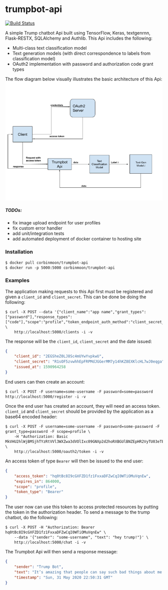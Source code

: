 # trumpbot-api

[![Build Status](https://travis-ci.org/CorbinMoon/trumpbot-api.svg?branch=master)](https://travis-ci.org/CorbinMoon/trumpbot-api)

A simple Trump chatbot Api built using TensorFlow, Keras, textgenrnn, Flask-RESTX, SQLAlchemy and Authlib.
This Api includes the following:
- Multi-class text classification model
- Text generation models (with direct correspondence to labels from classification model)
- OAuth2 implementation with password and authorization code grant types

The flow diagram below visually illustrates the basic architecture of this Api:
![alt text](api-flow-diagram.png)

##### TODOs:
- fix image upload endpoint for user profiles
- fix custom error handler
- add unit/integration tests
- add automated deployment of docker container to hosting site

### Installation

```shell script
$ docker pull corbinmoon/trumpbot-api
$ docker run -p 5000:5000 corbinmoon/trumpbot-api
```

### Examples

The application making requests to this Api first must be registered and given a `client_id` and `client_secret`.
This can be done be doing the following:
```shell script
$ curl -X POST --data '{"client_name":"app name","grant_types":["password"],"response_types":["code"],"scope":"profile","token_endpoint_auth_method":"client_secret_basic"}' \
    http://localhost:5000/clients -i -v
```
The response will be the `client_id`, `client_secret` and the date issued:
```json
{
    "client_id": "2EGSheZ0LJ8Sc4mUYwYvpkwU",
    "client_secret": "R1sOF5zvwhhEpFRPMdJGGerMM7y14hKZ8EXKlcHL7wJ0eqga",
    "issued_at": 1590964258
}
```
End users can then create an account:
```shell script
$ curl -X POST -F username=some-username -F password=some=password http://localhost:5000/register -i -v
```
Once the end user has created an account, they will need an access token. `client_id` and `client_secret` should be provided by the application as a base64 encoded header:
```shell script
$ curl -X POST -F username=some-username -F password=some-password -F grant_type=password -F scope=profile \
    -H "Authorization: Basic MkVHU2hlWjBMSjhTYzRtVVl3WXZwa3dVOlIxc09GNXp2d2hoRXBGUlBNZEpHR2VyTU03eTE0aEtaOEVYS2xjSEw3d0owZXFnYQ==" \
    http://localhost:5000/oauth2/token -i -v
```
An access token of type `Bearer` will then be issued to the end user:
```json
{
    "access_token": "hq0tBc8I9cGXFZD1fz1FxxaDFZwCqI0WTiOMuVqnEw",
    "expires_in": 864000,
    "scope": "profile",
    "token_type": "Bearer"
}
```
The user now can use this token to access protected resources by putting the token in the authorization header. To send a message to the trump chatbot, do the following:
```shell script
$ curl -X POST -H "Authorization: Bearer hq0tBc8I9cGXFZD1fz1FxxaDFZwCqI0WTiOMuVqnEw" \
    --data '{"sender": "some-username", "text": "hey trump!"}' \
    http://localhost:5000/chat -i -v
```
The Trumpbot Api will then send a response message:
```json
{
    "sender": "Trump Bot",
    "text": "It’s amazing that people can say such bad things about me but if I say bad things about them, it becomes a national incident.",
    "timestamp": "Sun, 31 May 2020 22:50:31 GMT"
}
```
